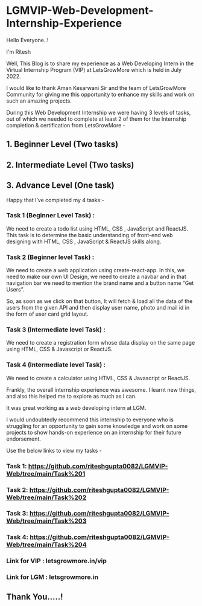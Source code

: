 # LGMVIP-Web-Development-Internship-Experience

Hello Everyone..!

I'm Ritesh

Well, This Blog is to share my experience as a Web Developing Intern in the Virtual Internship Program (VIP) at LetsGrowMore which is held in July 2022.

I would like to thank Aman Kesarwani Sir and the team of LetsGrowMore Community for giving me this opportunity to enhance my skills and work on such an amazing projects.

During this Web Development Internship we were having 3 levels of tasks, out of which we needed to complete at least 2 of them for the Internship completion & certification from LetsGrowMore -

## 1. Beginner Level (Two tasks)
## 2. Intermediate Level (Two tasks)
## 3. Advance Level (One task)

Happy that I’ve completed my 4 tasks:-

### Task 1 (Beginner Level Task) :
We need to create a todo list using HTML, CSS , JavaScript and ReactJS. This task is to determine the basic understanding of front-end web designing with HTML, CSS , JavaScript & ReactJS skills along.

### Task 2 (Beginner level Task) :
We need to create a web application using create-react-app. In this, we need to make our own UI Design, we need to create a navbar and in that navigation bar we need to mention the brand name and a button name “Get Users”.

So, as soon as we click on that button, It will fetch & load all the data of the users from the given API and then display user name, photo and mail id in the form of user card grid layout.

### Task 3 (Intermediate level Task) :
We need to create a registration form whose data display on the same page using HTML, CSS & Javascript or ReactJS.

### Task 4 (Intermediate level Task) :
We need to create a calculator using HTML, CSS & Javascript or ReactJS.

Frankly, the overall internship experience was awesome. I learnt new things, and also this helped me to explore as much as I can.

It was great working as a web developing intern at LGM.

I would undoubtedly recommend this internship to everyone who is struggling for an opportunity to gain some knowledge and work on some projects to show hands-on experience on an internship for their future endorsement.

Use the below links to view my tasks -

### Task 1: https://github.com/riteshgupta0082/LGMVIP-Web/tree/main/Task%201
### Task 2: https://github.com/riteshgupta0082/LGMVIP-Web/tree/main/Task%202
### Task 3: https://github.com/riteshgupta0082/LGMVIP-Web/tree/main/Task%203
### Task 4: https://github.com/riteshgupta0082/LGMVIP-Web/tree/main/Task%204

### Link for VIP : letsgrowmore.in/vip
### Link for LGM : letsgrowmore.in

## Thank You.....!
